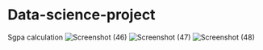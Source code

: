 # Data-science-project
Sgpa calculation 
![Screenshot (46)](https://github.com/user-attachments/assets/21999ac6-b679-4dd8-98dd-d6ec9eead090)
![Screenshot (47)](https://github.com/user-attachments/assets/a6323596-20fb-416d-8090-d68f61578ea6)
![Screenshot (48)](https://github.com/user-attachments/assets/5b4e1684-5294-49b0-9bbd-9e2fced0b16a)
